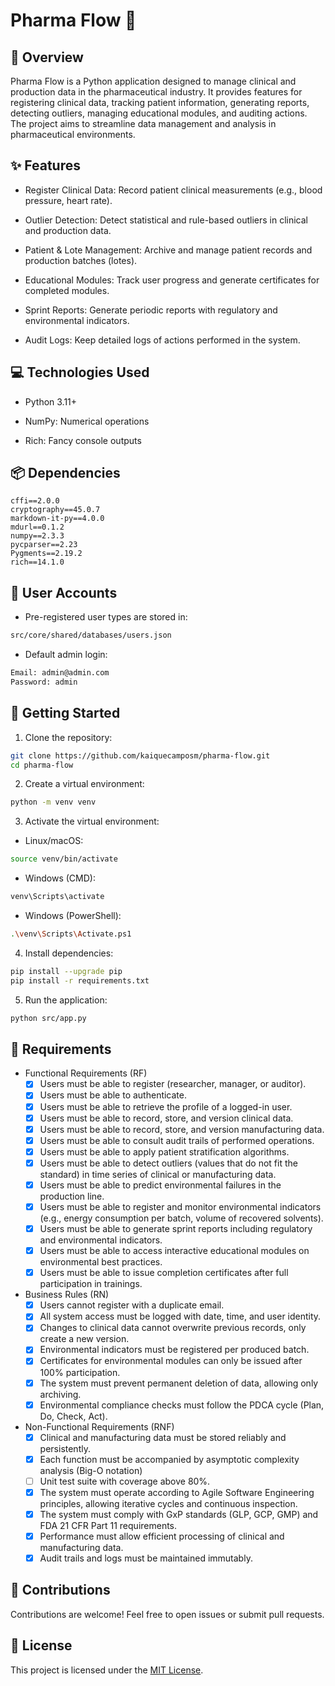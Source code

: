 # Pharma Flow 💊

## 📍 Overview

Pharma Flow is a Python application designed to manage clinical and production data in the pharmaceutical industry. It provides features for registering clinical data, tracking patient information, generating reports, detecting outliers, managing educational modules, and auditing actions. The project aims to streamline data management and analysis in pharmaceutical environments.

## ✨ Features

- Register Clinical Data: Record patient clinical measurements (e.g., blood pressure, heart rate).

- Outlier Detection: Detect statistical and rule-based outliers in clinical and production data.

- Patient & Lote Management: Archive and manage patient records and production batches (lotes).

- Educational Modules: Track user progress and generate certificates for completed modules.

- Sprint Reports: Generate periodic reports with regulatory and environmental indicators.

- Audit Logs: Keep detailed logs of actions performed in the system.

## 💻 Technologies Used

- Python 3.11+

- NumPy: Numerical operations

- Rich: Fancy console outputs

## 📦 Dependencies

```ipi
cffi==2.0.0
cryptography==45.0.7
markdown-it-py==4.0.0
mdurl==0.1.2
numpy==2.3.3
pycparser==2.23
Pygments==2.19.2
rich==14.1.0
```

## 👤 User Accounts

- Pre-registered user types are stored in:

```bash
src/core/shared/databases/users.json
```

- Default admin login:

```bash
Email: admin@admin.com
Password: admin
```

## 🚀 Getting Started

1. Clone the repository:

```bash
git clone https://github.com/kaiquecamposm/pharma-flow.git
cd pharma-flow
```

2. Create a virtual environment:

```bash
python -m venv venv
```

3. Activate the virtual environment:

- Linux/macOS:

```bash
source venv/bin/activate
```

- Windows (CMD):

```bash
venv\Scripts\activate
```
- Windows (PowerShell):

```bash
.\venv\Scripts\Activate.ps1
```

4. Install dependencies:

```bash
pip install --upgrade pip
pip install -r requirements.txt
```

5. Run the application:

```bash
python src/app.py
```

## 📌 Requirements

- Functional Requirements (RF)
    - [x] Users must be able to register (researcher, manager, or auditor).
    - [x] Users must be able to authenticate.
    - [x] Users must be able to retrieve the profile of a logged-in user.
    - [x] Users must be able to record, store, and version clinical data.
    - [x] Users must be able to record, store, and version manufacturing data.
    - [x] Users must be able to consult audit trails of performed operations.
    - [x] Users must be able to apply patient stratification algorithms.
    - [x] Users must be able to detect outliers (values that do not fit the standard) in time series of clinical or manufacturing data.
    - [x] Users must be able to predict environmental failures in the production line.
    - [x] Users must be able to register and monitor environmental indicators (e.g., energy consumption per batch, volume of recovered solvents).
    - [x] Users must be able to generate sprint reports including regulatory and environmental indicators.
    - [x] Users must be able to access interactive educational modules on environmental best practices.
    - [x] Users must be able to issue completion certificates after full participation in trainings.
- Business Rules (RN)
    - [x] Users cannot register with a duplicate email.
    - [x] All system access must be logged with date, time, and user identity.
    - [x] Changes to clinical data cannot overwrite previous records, only create a new version.
    - [x] Environmental indicators must be registered per produced batch.
    - [x] Certificates for environmental modules can only be issued after 100% participation.
    - [x] The system must prevent permanent deletion of data, allowing only archiving.
    - [x] Environmental compliance checks must follow the PDCA cycle (Plan, Do, Check, Act).
- Non-Functional Requirements (RNF)
    - [x] Clinical and manufacturing data must be stored reliably and persistently.
    - [x] Each function must be accompanied by asymptotic complexity analysis (Big-O notation)
    - [ ] Unit test suite with coverage above 80%.
    - [x] The system must operate according to Agile Software Engineering principles, allowing iterative cycles and continuous inspection.
    - [x] The system must comply with GxP standards (GLP, GCP, GMP) and FDA 21 CFR Part 11 requirements.
    - [x] Performance must allow efficient processing of clinical and manufacturing data.
    - [x] Audit trails and logs must be maintained immutably.

## 🤝 Contributions

Contributions are welcome! Feel free to open issues or submit pull requests.

## 📝 License

This project is licensed under the [MIT License](./LICENSE).
